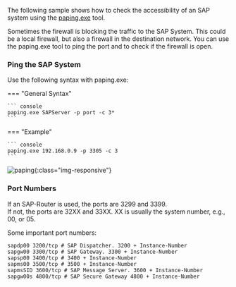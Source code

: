 
The following sample shows how to check the accessibility of an SAP system using the [paping.exe](https://code.google.com/archive/p/paping) tool.

Sometimes the firewall is blocking the traffic to the SAP System. This could be a local firewall, but also a firewall in the destination network.
You can use the paping.exe tool to ping the port and to check if the firewall is open.

### Ping the SAP System

Use the following syntax with paping.exe:

=== "General Syntax"

	``` console
	paping.exe SAPServer -p port -c 3*
	```

=== "Example"

	``` console
	paping.exe 192.168.0.9 -p 3305 -c 3
	```

![paping](../../assets/images/articles/paping.png){:class="img-responsive"}

### Port Numbers

If an SAP-Router is used, the ports are 3299 and 3399. <br>
If not, the ports are 32XX and 33XX. XX is usually the system number, e.g., 00, or 05.

Some important port numbers:

```console
sapdp00 3200/tcp # SAP Dispatcher. 3200 + Instance-Number
sapgw00 3300/tcp # SAP Gateway. 3300 + Instance-Number
sapsp00 3400/tcp # 3400 + Instance-Number
sapms00 3500/tcp # 3500 + Instance-Number
sapmsSID 3600/tcp # SAP Message Server. 3600 + Instance-Number
sapgw00s 4800/tcp # SAP Secure Gateway 4800 + Instance-Number
```